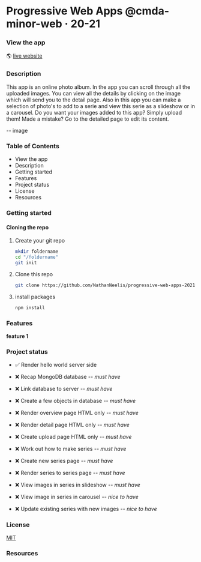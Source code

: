 # Progressive Web Apps @cmda-minor-web · 20-21

### View the app
:earth_americas:  [live website]()


### Description
This app is an online photo album. In the app you can scroll through all the uploaded images. 
You can view all the details by clicking on the image which will send you to the detail page. 
Also in this app you can make a selection of photo's to add to a serie and view this serie as a slideshow or in a carousel.
Do you want your images added to this app? Simply upload them! Made a mistake? Go to the detailed page to edit its content.  
  
  -- image  
    


### Table of Contents  
* View the app
* Description
* Getting started
* Features
* Project status
* License
* Resources


### Getting started

#### Cloning the repo
1. Create your git repo  
    ```bash
    mkdir foldername  
    cd "/foldername"  
    git init  
    ```  

2. Clone this repo  
    ```bash
    git clone https://github.com/NathanNeelis/progressive-web-apps-2021.git
    ```   

3. install packages  
    ```bash
    npm install
    ```  


### Features
**feature 1**  



<!-- Maybe a checklist of done stuff and stuff still on your wishlist? ✅ -->
### Project status 
* ✅  Render hello world server side   
  
* ❌  Recap MongoDB database _-- must have_  
* ❌  Link database to server _-- must have_    
* ❌  Create a few objects  in database _-- must have_  
* ❌  Render overview page HTML only _-- must have_    
* ❌  Render detail page HTML only _-- must have_   
* ❌  Create upload page HTML only _-- must have_  
* ❌  Work out how to make series  _-- must have_  
* ❌  Create new series page _-- must have_  
* ❌  Render series to series page _-- must have_  
* ❌  View images in series in slideshow _-- must have_   
* ❌  View image in series in carousel _-- nice to have_  
* ❌  Update existing series with new images _-- nice to have_  


<!-- How about a license here? 📜 (or is it a licence?) 🤷 -->
### License
[MIT](https://github.com/NathanNeelis/broswer-technologies-2021/blob/master/LICENSE)  

### Resources


